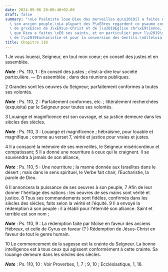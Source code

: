 ```yaml
---
date: 2024-09-06 20:00:40+02:00
draft: false
summary: "\nLe Psalmiste loue Dieu des merveilles qu\u2019il a faites en faveur de\
  \ son ancien peuple.\nLa plupart des P\xE8res regardent ce psaume comme une action\
  \ de gr\xE2ces de J\xE9sus-Christ et de l\u2019Eglise chr\xE9tienne, pour les faveurs\
  \ que Dieu a faites \xE0 ses saints, et en particulier pour l\u2019\xE9tablissement\
  \ de l\u2019Eucharistie et pour la conversion des Gentils.\nAlleluia.\n"
title: Chapitre 110
---
```





1 Je vous louerai, Seigneur, en tout mon coeur; en conseil des justes et en assemblée.

***Note*** :  Ps. 110, 1 : En conseil des justes ; c’est-à-dire leur société particulière. ― En assemblée ; dans des réunions publiques.


2 Grandes sont les oeuvres du Seigneur; parfaitement conformes à toutes ses volontés.

***Note*** :  Ps. 110, 2 : Parfaitement conformes, etc. ; littéralement recherchées (exquisita) par le Seigneur pour toutes ses volontés.

3 Louange et magnificence est son ouvrage, et sa justice demeure dans les siècles des siècles.

***Note*** :  Ps. 110, 3 : Louange et magnificence ; hébraïsme, pour louable et magnifique ; comme au verset 7, vérité et justice pour vraies et justes.

4 Il a consacré la mémoire de ses merveilles, le Seigneur miséricordieux et compatissant; 5 Il a donné une nourriture à ceux qui le craignent. Il se souviendra à jamais de son alliance,

***Note*** :  Ps. 110, 5 : Une nourriture ; la manne donnée aux Israélites dans le désert ; mais dans le sens spirituel, le Verbe fait chair, l’Eucharistie, la parole de Dieu.

6 Il annoncera la puissance de ses oeuvres à son peuple, 7 Afin de leur donner l'héritage des nations : les oeuvres de ses mains sont vérité et justice. 8 Tous ses commandements sont fidèles, confirmés dans les siècles des siècles, faits selon la vérité et l'équité. 9 Il a envoyé la rédemption à son peuple : il a établi pour l'éternité son alliance. Saint et terrible est son nom ;

***Note*** :  Ps. 110, 9 : La rédemption faite par Moïse en faveur des anciens Hébreux, et celle de Cyrus en faveur (? ) Rédemption de Jésus-Christ en faveur de tout le genre humain.

10 Le commencement de la sagesse est la crainte du Seigneur. La bonne intelligence est à tous ceux qui agissent conformément à cette crainte. Sa louange demeure dans les siècles des siècles.

***Note*** :  Ps. 110, 10 : Voir Proverbes, 1, 7 ; 9, 10 ; Ecclésiastique, 1, 16.

